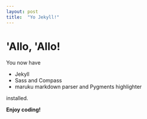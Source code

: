 ```yaml
---
layout: post
title:  "Yo Jekyll!"
---
```


# 'Allo, 'Allo!

You now have

- Jekyll
- Sass and Compass
- maruku markdown parser and Pygments highlighter

installed.

**Enjoy coding!**
